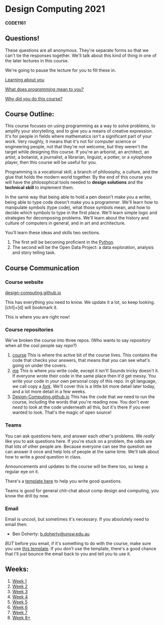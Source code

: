# Design Computing 2021

#### CODE1161

## Questions!

These questions are all anonymous. They're separate forms so that we can't tie the responses together. We'll talk about this kind of thing in one of the later lectures in this course.

We're going to pause the lecture for you to fill these in.

[Learning about you](https://docs.google.com/forms/d/e/1FAIpQLSdBZjEULRJh4CVWgfJhsGqQLNv7efpV82TxxyJpDrhYi5PpTg/viewform?usp=sf_link)

[What does _programming_ mean to you?](https://docs.google.com/forms/d/e/1FAIpQLSetpJp8n1CvvqSuZKs6YH-VQ0fRFGYx3jonDt-eHCMI9A85Ng/viewform?usp=sf_link)

[Why did you do this course?](https://docs.google.com/forms/d/e/1FAIpQLScwSwCPxFWixn_ioJM_YiR0DyKMAKsn0oqYEwH1Ad4Kia_sIQ/viewform?usp=sf_link)

## Course Outline:

This course focuses on using programming as a way to solve problems, to amplify your storytelling, and to give you a means of creative expression. It's for people in fields where mathematics isn't a significant part of your work. Very roughly, it means that it's not for computer science or engineering people, not that they're not welcome, but they weren't the target while designing this course. If you're an arborist, an architect, an artist, a botanist, a journalist, a librarian, linguist, a potter, or a xylophone player, then this course will be useful for you.

Programming is a vocational skill, a branch of philosophy, a culture, and the glue that holds the modern world together. By the end of this course you will have the philosophical tools needed to **design solutions** and the **technical skill** to implement them.

In the same way that being able to hold a pen doesn't make you a writer, being able to type code doesn't make you a programmer. We'll learn how to manipulate symbols (type code), what those symbols mean, and how to decide which symbols to type in the first place. We'll learn simple logic and strategies for decomposing problems. We'll learn about the history and culture of computers in general, and in art and architecture.

You'll learn these ideas and skills two sections.

1. The first will be becoming proficient in the [Python](<https://en.wikipedia.org/wiki/Python_(programming_language)>).
1. The second will be the Open Data Project: a data exploration, analysis and story telling task.

## Course Communication

### Course website

[design-computing.github.io](https://design-computing.github.io/)

This has everything you need to know. We update it a lot, so keep looking. \[ctrl\]+\[d\] will bookmark it.

This is where you are right now!

### Course repositories

We've broken the course into three repos. (Who wants to say _repository_ when all the cool people say _repo_?)

1. [course](https://github.com/Design-Computing/course) This is where the active bit of the course lives. This contains the code that checks your answers, that means that you can see what's going on under the covers.
1. [me](https://github.com/Design-Computing/me) This is where _you_ write code, except it isn't! Sounds tricky doesn't it. If everyone wrote their code in the same place then it'd get messy. You write your code in _your own_ personal copy of this repo. In git language, we call copy a _[fork](https://help.github.com/en/articles/fork-a-repo)_. We'll cover this is a little bit more detail later today, and a lot more detail in a few weeks.
1. [Design-Computing.github.io](https://github.com/Design-Computing/Design-Computing.github.io) This has the code that _we_ need to run the course, including the words that you're reading now. You don't ever _need_ to look at the code underneath all this, but it's there if you ever wanted to look. That's the magic of open source!

### Teams

You can ask questions here, and answer each other's problems. We _really_ like you to ask questions here. If you're stuck on a problem, the odds are that lots of other people are. Because everyone can see the question we can answer it once and help lots of people at the same time. We'll talk about how to write a _good_ question in class.

Announcements and updates to the course will be there too, so keep a regular eye on it.

There's a [template here](questionTemplate) to help you write good questions.

Teams is good for general chit-chat about comp design and computing, you know the drill by now.

### Email

Email is uncool, but sometimes it's necessary. If you absolutely need to email then:

- Ben Doherty: b.doherty@unsw.edu.au

_BUT_ before you email, if it's something to do with the course, make sure you use [this template](email_template). If you don't use the template, there's a good chance that I'll just bounce the email back to you and tell you to use it.

## Weeks:

1. [Week 1](md/week1)
1. [Week 2](md/week2)
1. [Week 3](md/week3)
1. [Week 4](md/week4)
1. [Week 5](md/week5)
1. [Week 6](md/week6)
1. [Week 7](md/week7)
1. [Week 8+](md/theRest)
